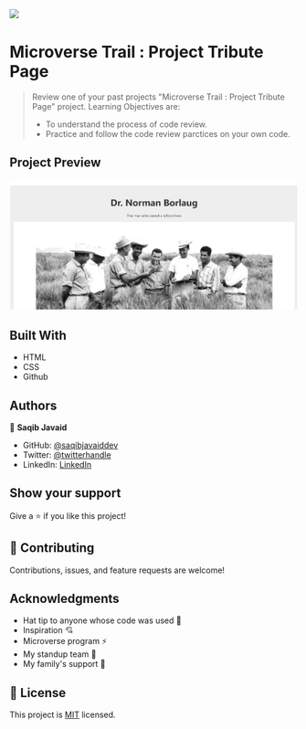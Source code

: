![](https://img.shields.io/badge/Microverse-blueviolet)

# Microverse Trail : Project Tribute Page

> Review one of your past projects "Microverse Trail : Project Tribute Page" project. Learning Objectives are:
> - To understand the process of code review.
> - Practice and follow the code review parctices on your own code.

## Project Preview 

![screenshot](preview.png)
## Built With

- HTML
- CSS
- Github

## Authors

👤 **Saqib Javaid**

- GitHub: [@saqibjavaiddev](https://github.com/saqibjavaiddev)
- Twitter: [@twitterhandle](https://twitter.com/saqibpaf)
- LinkedIn: [LinkedIn](https://linkedin.com/in/saqibjavaid082)


## Show your support

Give a ⭐️ if you like this project!

## 🤝 Contributing

Contributions, issues, and feature requests are welcome!


## Acknowledgments

- Hat tip to anyone whose code was used 🔰
- Inspiration 💘
- Microverse program ⚡
- My standup team 🏹
- My family's support 🙌

## 📝 License

This project is [MIT](./MIT.md) licensed.
